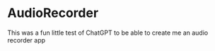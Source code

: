 # AudioRecorder
This was a fun little test of ChatGPT to be able to create me an audio recorder app
